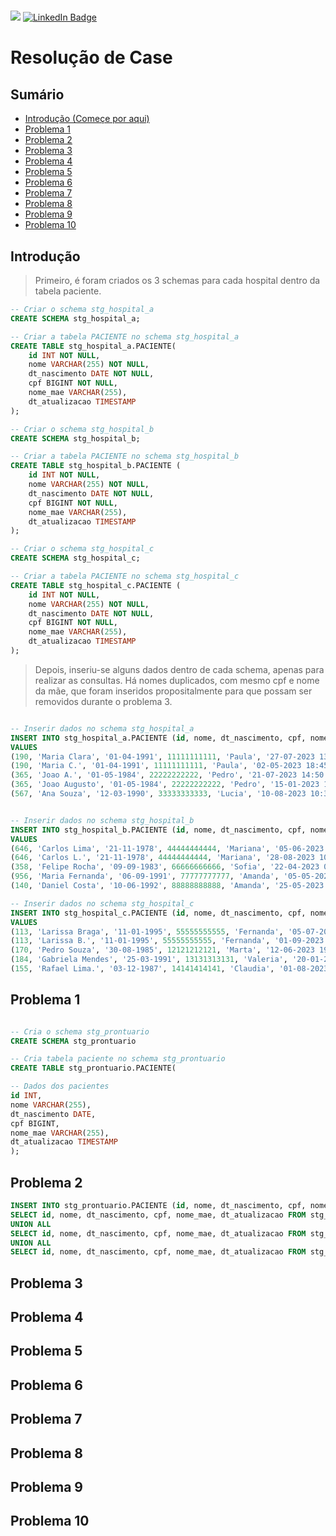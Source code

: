 # 
![](https://img.shields.io/badge/feito%20com%20%E2%9D%A4%20por-Monique-Cardoso)
[![LinkedIn Badge](https://img.shields.io/badge/LinkedIn-Profile-informational?style=flat&logo=linkedin&logoColor=white&color=0D76A8)](https://www.linkedin.com/in/monique-cardoso21)


<h1>Resolução de Case</h1>

## Sumário

- [Introdução (Começe por aqui)](#introdução-começe-por-aqui)
- [Problema 1](#problema-1)
- [Problema 2](#problema-2)
- [Problema 3](#problema-3)
- [Problema 4](#problema-4)
- [Problema 5](#problema-5)
- [Problema 6](#problema-6)
- [Problema 7](#problema-7)
- [Problema 8](#problema-8)
- [Problema 9](#problema-9)
- [Problema 10](#problema-10)

## Introdução

> Primeiro, é foram criados os 3 schemas para cada hospital dentro da tabela paciente.

```sql
-- Criar o schema stg_hospital_a
CREATE SCHEMA stg_hospital_a;

-- Criar a tabela PACIENTE no schema stg_hospital_a
CREATE TABLE stg_hospital_a.PACIENTE(
    id INT NOT NULL,
    nome VARCHAR(255) NOT NULL,
    dt_nascimento DATE NOT NULL,
    cpf BIGINT NOT NULL,
    nome_mae VARCHAR(255),
    dt_atualizacao TIMESTAMP
);

-- Criar o schema stg_hospital_b
CREATE SCHEMA stg_hospital_b;

-- Criar a tabela PACIENTE no schema stg_hospital_b
CREATE TABLE stg_hospital_b.PACIENTE (
    id INT NOT NULL,
    nome VARCHAR(255) NOT NULL,
    dt_nascimento DATE NOT NULL,
    cpf BIGINT NOT NULL,
    nome_mae VARCHAR(255),
    dt_atualizacao TIMESTAMP
);

-- Criar o schema stg_hospital_c
CREATE SCHEMA stg_hospital_c;

-- Criar a tabela PACIENTE no schema stg_hospital_c
CREATE TABLE stg_hospital_c.PACIENTE (
    id INT NOT NULL,
    nome VARCHAR(255) NOT NULL,
    dt_nascimento DATE NOT NULL,
    cpf BIGINT NOT NULL,
    nome_mae VARCHAR(255),
    dt_atualizacao TIMESTAMP
);

```

> Depois, inseriu-se alguns dados dentro de cada schema, apenas para realizar as consultas. Há nomes duplicados, com mesmo cpf e nome da mãe, que foram inseridos propositalmente para que possam ser removidos durante o problema 3.


```sql

-- Inserir dados no schema stg_hospital_a
INSERT INTO stg_hospital_a.PACIENTE (id, nome, dt_nascimento, cpf, nome_mae, dt_atualizacao)
VALUES
(190, 'Maria Clara', '01-04-1991', 11111111111, 'Paula', '27-07-2023 13:40:21'),
(190, 'Maria C.', '01-04-1991', 11111111111, 'Paula', '02-05-2023 18:45:27'),
(365, 'Joao A.', '01-05-1984', 22222222222, 'Pedro', '21-07-2023 14:50:31'),
(365, 'Joao Augusto', '01-05-1984', 22222222222, 'Pedro', '15-01-2023 16:45:22'),
(567, 'Ana Souza', '12-03-1990', 33333333333, 'Lucia', '10-08-2023 10:30:00');


-- Inserir dados no schema stg_hospital_b
INSERT INTO stg_hospital_b.PACIENTE (id, nome, dt_nascimento, cpf, nome_mae, dt_atualizacao)
VALUES
(646, 'Carlos Lima', '21-11-1978', 44444444444, 'Mariana', '05-06-2023 11:20:15'),
(646, 'Carlos L.', '21-11-1978', 44444444444, 'Mariana', '28-08-2023 10:00:00'),  
(358, 'Felipe Rocha', '09-09-1983', 66666666666, 'Sofia', '22-04-2023 09:45:35'),
(956, 'Maria Fernanda', '06-09-1991', 77777777777, 'Amanda', '05-05-2023 12:00:00'), 
(140, 'Daniel Costa', '10-06-1992', 88888888888, 'Amanda', '25-05-2023 13:00:00');

-- Inserir dados no schema stg_hospital_c
INSERT INTO stg_hospital_c.PACIENTE (id, nome, dt_nascimento, cpf, nome_mae, dt_atualizacao)
VALUES
(113, 'Larissa Braga', '11-01-1995', 55555555555, 'Fernanda', '05-07-2023 12:45:00'),
(113, 'Larissa B.', '11-01-1995', 55555555555, 'Fernanda', '01-09-2023 08:00:00'), 
(170, 'Pedro Souza', '30-08-1985', 12121212121, 'Marta', '12-06-2023 19:10:00'),
(184, 'Gabriela Mendes', '25-03-1991', 13131313131, 'Valeria', '20-01-2023 10:10:00'),
(155, 'Rafael Lima.', '03-12-1987', 14141414141, 'Claudia', '01-08-2023 15:40:45');

```


## Problema 1

```sql

-- Cria o schema stg_prontuario
CREATE SCHEMA stg_prontuario

-- Cria tabela paciente no schema stg_prontuario
CREATE TABLE stg_prontuario.PACIENTE(

-- Dados dos pacientes
id INT,
nome VARCHAR(255),
dt_nascimento DATE,
cpf BIGINT,
nome_mae VARCHAR(255),
dt_atualizacao TIMESTAMP
);
```


## Problema 2

```sql
INSERT INTO stg_prontuario.PACIENTE (id, nome, dt_nascimento, cpf, nome_mae, dt_atualizacao)
SELECT id, nome, dt_nascimento, cpf, nome_mae, dt_atualizacao FROM stg_hospital_a.PACIENTE
UNION ALL
SELECT id, nome, dt_nascimento, cpf, nome_mae, dt_atualizacao FROM stg_hospital_b.PACIENTE
UNION ALL
SELECT id, nome, dt_nascimento, cpf, nome_mae, dt_atualizacao FROM stg_hospital_c.PACIENTE;
```




## Problema 3
  
## Problema 4

## Problema 5
## Problema 6

## Problema 7
## Problema 8

## Problema 9
## Problema 10
  
  

